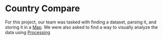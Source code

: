 Country Compare
===============

For this project, our team was tasked with finding a dataset, parsing it, and storing it in a [Map](https://docs.oracle.com/javase/8/docs/api/java/util/Map.html "Java Map API"). We were also asked to find a way to visually analyze the data using [Processing](www.processing.org "Processing API")
